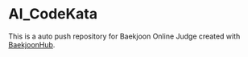 # AI_CodeKata
This is a auto push repository for Baekjoon Online Judge created with [BaekjoonHub](https://github.com/BaekjoonHub/BaekjoonHub).
